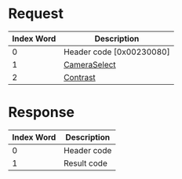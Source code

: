 # Request

| Index Word | Description                                             |
|------------|---------------------------------------------------------|
| 0          | Header code \[0x00230080\]                              |
| 1          | [CameraSelect](Camera_Services#CameraSelect "wikilink") |
| 2          | [Contrast](Camera_Services#Contrast "wikilink")         |

# Response

| Index Word | Description |
|------------|-------------|
| 0          | Header code |
| 1          | Result code |